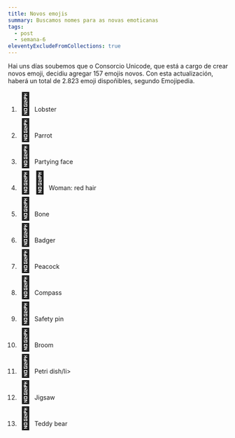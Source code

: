 ```yaml
---
title: Novos emojis
summary: Buscamos nomes para as novas emoticanas
tags:
  - post
  - semana-6
eleventyExcludeFromCollections: true
---
```

Hai uns días soubemos que o Consorcio Unicode, que está a cargo de crear novos emoji, decidiu agregar 157 emojis novos. Con esta actualización, haberá un total de 2.823 emoji dispoñibles, segundo Emojipedia.

 

<ol>
<li><span style="font-size:50px">🦞</span> Lobster</li>
<li><span style="font-size:50px">🦜</span> Parrot</li>
<li><span style="font-size:50px">🥳</span> Partying face</li>
<li><span style="font-size:50px">👩‍🦰</span> Woman: red hair</li>
<li><span style="font-size:50px">🦴</span> Bone </li>
<li><span style="font-size:50px">🦡</span> Badger</li>
<li><span style="font-size:50px">🦚</span> Peacock</li>
<li><span style="font-size:50px">🧭</span> Compass</li>
<li><span style="font-size:50px">🧷</span> Safety pin </li>
<li><span style="font-size:50px">🧹</span> Broom</li>
<li><span style="font-size:50px">🧫</span> Petri dish/li>
<li><span style="font-size:50px">🧩</span> Jigsaw</li>
<li><span style="font-size:50px">🧸</span> Teddy bear</li>
</ol>